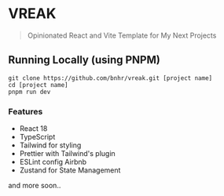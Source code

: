 # VREAK

> Opinionated React and Vite Template for My Next Projects

## Running Locally (using PNPM)

```
git clone https://github.com/bnhr/vreak.git [project name]
cd [project name]
pnpm run dev
```

### Features

- React 18
- TypeScript
- Tailwind for styling
- Prettier with Tailwind's plugin
- ESLint config Airbnb
- Zustand for State Management

and more soon..
